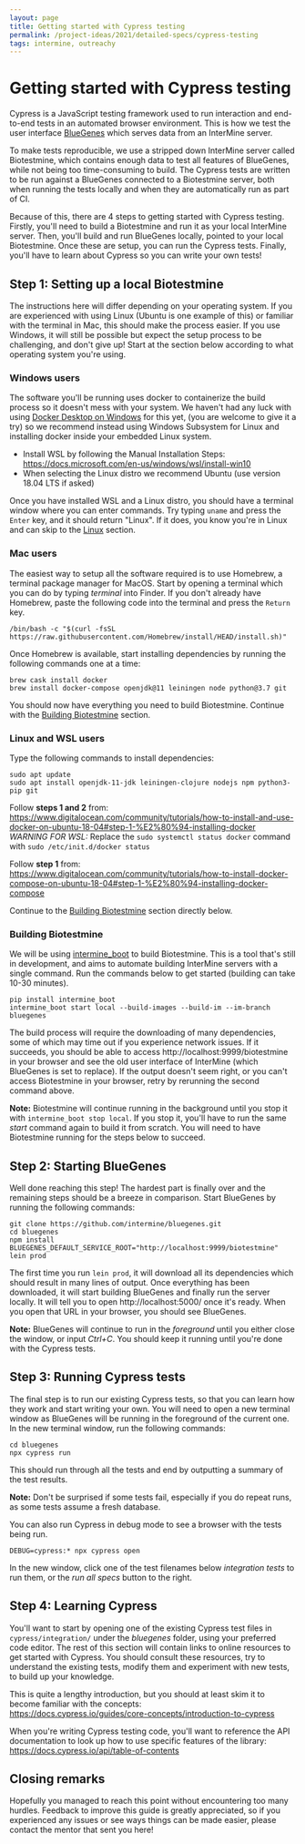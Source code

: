 ```yaml
---
layout: page
title: Getting started with Cypress testing
permalink: /project-ideas/2021/detailed-specs/cypress-testing
tags: intermine, outreachy
---
```


# Getting started with Cypress testing

Cypress is a JavaScript testing framework used to run interaction and end-to-end tests in an automated browser environment.
This is how we test the user interface [BlueGenes](https://github.com/intermine/bluegenes) which serves data from an InterMine server.

To make tests reproducible, we use a stripped down InterMine server called Biotestmine, which contains enough data to test all features
of BlueGenes, while not being too time-consuming to build. The Cypress tests are written to be run against a BlueGenes connected to a
Biotestmine server, both when running the tests locally and when they are automatically run as part of CI.

Because of this, there are 4 steps to getting started with Cypress testing. Firstly, you'll need to build a Biotestmine and run it
as your local InterMine server. Then, you'll build and run BlueGenes locally, pointed to your local Biotestmine. Once these are setup,
you can run the Cypress tests. Finally, you'll have to learn about Cypress so you can write your own tests!

## Step 1: Setting up a local Biotestmine

The instructions here will differ depending on your operating system. If you are experienced with using Linux (Ubuntu is one example of this)
or familiar with the terminal in Mac, this should make the process easier. If you use Windows, it will still be possible but expect the
setup process to be challenging, and don't give up! Start at the section below according to what operating system you're using.

### Windows users

The software you'll be running uses docker to containerize the build process so it doesn't mess with your system. We haven't had any luck
with using [Docker Desktop on Windows](https://docs.docker.com/docker-for-windows/install/) for this yet, (you are welcome to give it a try)
so we recommend instead using Windows Subsystem for Linux and installing docker inside your embedded Linux system.

- Install WSL by following the Manual Installation Steps: https://docs.microsoft.com/en-us/windows/wsl/install-win10
- When selecting the Linux distro we recommend Ubuntu (use version 18.04 LTS if asked)

Once you have installed WSL and a Linux distro, you should have a terminal window where you can enter commands. Try typing `uname`
and press the `Enter` key, and it should return "Linux". If it does, you know you're in Linux and can skip to the [Linux](#Linux-and-WSL-users) section.

### Mac users

The easiest way to setup all the software required is to use Homebrew, a terminal package manager for MacOS. Start by opening a terminal
which you can do by typing *terminal* into Finder. If you don't already have Homebrew, paste the following code into the terminal and press
the `Return` key.

```
/bin/bash -c "$(curl -fsSL https://raw.githubusercontent.com/Homebrew/install/HEAD/install.sh)"
```

Once Homebrew is available, start installing dependencies by running the following commands one at a time:

```
brew cask install docker
brew install docker-compose openjdk@11 leiningen node python@3.7 git
```

You should now have everything you need to build Biotestmine. Continue with the [Building Biotestmine](#Building-Biotestmine) section.

### Linux and WSL users

Type the following commands to install dependencies:

```
sudo apt update
sudo apt install openjdk-11-jdk leiningen-clojure nodejs npm python3-pip git
```

Follow **steps 1 and 2** from:  
https://www.digitalocean.com/community/tutorials/how-to-install-and-use-docker-on-ubuntu-18-04#step-1-%E2%80%94-installing-docker  
*WARNING FOR WSL:* Replace the `sudo systemctl status docker` command with `sudo /etc/init.d/docker status`

Follow **step 1** from:  
https://www.digitalocean.com/community/tutorials/how-to-install-docker-compose-on-ubuntu-18-04#step-1-%E2%80%94-installing-docker-compose

Continue to the [Building Biotestmine](#Building-Biotestmine) section directly below.

### Building Biotestmine

We will be using [intermine_boot](https://github.com/intermine/intermine_boot) to build Biotestmine. This is a tool that's still in development,
and aims to automate building InterMine servers with a single command. Run the commands below to get started (building can take 10-30 minutes).

```
pip install intermine_boot
intermine_boot start local --build-images --build-im --im-branch bluegenes
```

The build process will require the downloading of many dependencies, some of which may time out if you experience network issues.
If it succeeds, you should be able to access http://localhost:9999/biotestmine in your browser and see the old user interface
of InterMine (which BlueGenes is set to replace). If the output doesn't seem right, or you can't access Biotestmine in your browser,
retry by rerunning the second command above.

**Note:** Biotestmine will continue running in the background until you stop it with `intermine_boot stop local`. If you stop it,
you'll have to run the same *start* command again to build it from scratch. You will need to have Biotestmine running for the steps
below to succeed.

## Step 2: Starting BlueGenes

Well done reaching this step! The hardest part is finally over and the remaining steps should be a breeze in comparison. Start
BlueGenes by running the following commands:

```
git clone https://github.com/intermine/bluegenes.git
cd bluegenes
npm install
BLUEGENES_DEFAULT_SERVICE_ROOT="http://localhost:9999/biotestmine" lein prod
```

The first time you run `lein prod`, it will download all its dependencies which should result in many lines of output. Once everything has been
downloaded, it will start building BlueGenes and finally run the server locally. It will tell you to open http://localhost:5000/ once it's ready.
When you open that URL in your browser, you should see BlueGenes.

**Note:** BlueGenes will continue to run in the *foreground* until you either close the window, or input *Ctrl+C*. You should keep it running
until you're done with the Cypress tests.

## Step 3: Running Cypress tests

The final step is to run our existing Cypress tests, so that you can learn how they work and start writing your own.
You will need to open a new terminal window as BlueGenes will be running in the foreground of the current one.
In the new terminal window, run the following commands:

```
cd bluegenes
npx cypress run
```

This should run through all the tests and end by outputting a summary of the test results.

**Note:** Don't be surprised if some tests fail, especially if you do repeat runs, as some tests assume a fresh database.

You can also run Cypress in debug mode to see a browser with the tests being run.

```
DEBUG=cypress:* npx cypress open
```

In the new window, click one of the test filenames below *integration tests* to run them, or the *run all specs* button to the right.

## Step 4: Learning Cypress

You'll want to start by opening one of the existing Cypress test files in `cypress/integration/` under the *bluegenes* folder, using
your preferred code editor. The rest of this section will contain links to online resources to get started with Cypress. You should
consult these resources, try to understand the existing tests, modify them and experiment with new tests, to build up your knowledge.

This is quite a lengthy introduction, but you should at least skim it to become familiar with the concepts:  
https://docs.cypress.io/guides/core-concepts/introduction-to-cypress

When you're writing Cypress testing code, you'll want to reference the API documentation to look up how to use specific features of the library:  
https://docs.cypress.io/api/table-of-contents

## Closing remarks

Hopefully you managed to reach this point without encountering too many hurdles. Feedback to improve this guide is greatly appreciated,
so if you experienced any issues or see ways things can be made easier, please contact the mentor that sent you here!
